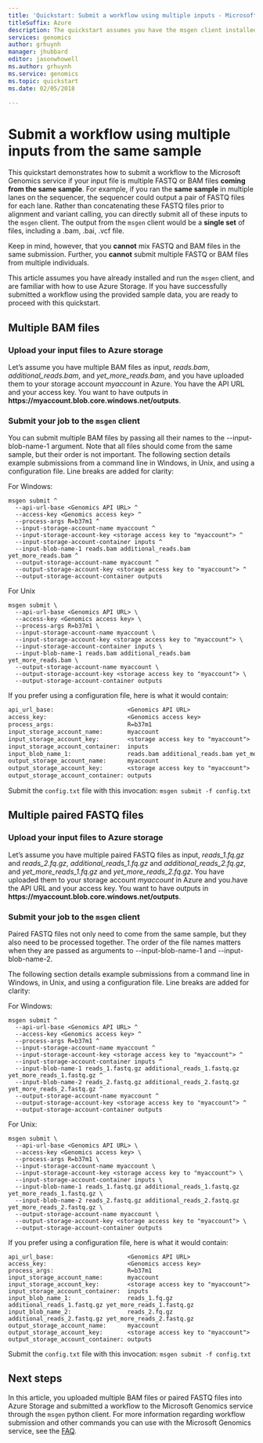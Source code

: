 ```yaml
---
title: 'Quickstart: Submit a workflow using multiple inputs - Microsoft Genomics'
titleSuffix: Azure
description: The quickstart assumes you have the msgen client installed and have successfully run the sample data through the service.  
services: genomics
author: grhuynh
manager: jhubbard
editor: jasonwhowell
ms.author: grhuynh
ms.service: genomics
ms.topic: quickstart
ms.date: 02/05/2018

---
```


# Submit a workflow using multiple inputs from the same sample

This quickstart demonstrates how to submit a workflow to the Microsoft Genomics service if your input file is multiple FASTQ or BAM files **coming from the same sample**. For example, if you ran the **same sample** in multiple lanes on the sequencer, the sequencer could output a pair of FASTQ files for each lane. Rather than concatenating these FASTQ files prior to alignment and variant calling, you can directly submit all of these inputs to the `msgen` client. The output from the `msgen` client would be a **single set** of files, including a .bam, .bai, .vcf file. 

Keep in mind, however, that you **cannot** mix FASTQ and BAM files in the same submission. Further, you **cannot** submit multiple FASTQ or BAM files from multiple individuals. 

This article assumes you have already installed and run the `msgen` client, and are familiar with how to use Azure Storage. If you have successfully submitted a workflow using the provided sample data, you are ready to proceed with this quickstart. 


## Multiple BAM files

### Upload your input files to Azure storage
Let’s assume you have multiple BAM files as input, *reads.bam*, *additional_reads.bam*, and *yet_more_reads.bam*, and you have uploaded them to your storage account *myaccount* in Azure. You have the API URL and your access key. You want to have outputs in **https://<span></span>myaccount.blob.core<span></span>.windows<span></span>.net<span></span>/outputs<span></span>**.


### Submit your job to the `msgen` client 

You can submit multiple BAM files by passing all their names to the --input-blob-name-1 argument. Note that all files should come from the same sample, but their order is not important. The following section details example submissions from a command line in Windows, in Unix, and using a configuration file. Line breaks are added for clarity:


For Windows:

```
msgen submit ^
  --api-url-base <Genomics API URL> ^
  --access-key <Genomics access key> ^
  --process-args R=b37m1 ^
  --input-storage-account-name myaccount ^
  --input-storage-account-key <storage access key to "myaccount"> ^
  --input-storage-account-container inputs ^
  --input-blob-name-1 reads.bam additional_reads.bam yet_more_reads.bam ^
  --output-storage-account-name myaccount ^
  --output-storage-account-key <storage access key to "myaccount"> ^
  --output-storage-account-container outputs
```


For Unix

```
msgen submit \
  --api-url-base <Genomics API URL> \
  --access-key <Genomics access key> \
  --process-args R=b37m1 \
  --input-storage-account-name myaccount \
  --input-storage-account-key <storage access key to "myaccount"> \
  --input-storage-account-container inputs \
  --input-blob-name-1 reads.bam additional_reads.bam yet_more_reads.bam \
  --output-storage-account-name myaccount \
  --output-storage-account-key <storage access key to "myaccount"> \
  --output-storage-account-container outputs
```


If you prefer using a configuration file, here is what it would contain:

``` config.txt
api_url_base:                     <Genomics API URL>
access_key:                       <Genomics access key>
process_args:                     R=b37m1
input_storage_account_name:       myaccount
input_storage_account_key:        <storage access key to "myaccount">
input_storage_account_container:  inputs
input_blob_name_1:                reads.bam additional_reads.bam yet_more_reads.bam
output_storage_account_name:      myaccount
output_storage_account_key:       <storage access key to "myaccount">
output_storage_account_container: outputs
```

Submit the `config.txt` file with this invocation: `msgen submit -f config.txt`


## Multiple paired FASTQ files

### Upload your input files to Azure storage
Let’s assume you have multiple paired FASTQ files as input, *reads_1.fq.gz* and *reads_2.fq.gz*,  *additional_reads_1.fq.gz* and *additional_reads_2.fq.gz*, and *yet_more_reads_1.fq.gz* and  *yet_more_reads_2.fq.gz*. You have uploaded them to your storage account *myaccount* in Azure and you.have the API URL and your access key. You want to have outputs in **https://<span></span>myaccount.blob.core<span></span>.windows<span></span>.net<span></span>/outputs<span></span>**.


### Submit your job to the `msgen` client 

Paired FASTQ files not only need to come from the same sample, but they also need to be processed together.  The order of the file names matters when they are passed as arguments to --input-blob-name-1 and --input-blob-name-2. 

The following section details example submissions from a command line in Windows, in Unix, and using a configuration file. Line breaks are added for clarity:


For Windows:

```
msgen submit ^
  --api-url-base <Genomics API URL> ^
  --access-key <Genomics access key> ^
  --process-args R=b37m1 ^
  --input-storage-account-name myaccount ^
  --input-storage-account-key <storage access key to "myaccount"> ^
  --input-storage-account-container inputs ^
  --input-blob-name-1 reads_1.fastq.gz additional_reads_1.fastq.gz yet_more_reads_1.fastq.gz ^
  --input-blob-name-2 reads_2.fastq.gz additional_reads_2.fastq.gz yet_more_reads_2.fastq.gz ^
  --output-storage-account-name myaccount ^
  --output-storage-account-key <storage access key to "myaccount"> ^
  --output-storage-account-container outputs
```


For Unix:

```
msgen submit \
  --api-url-base <Genomics API URL> \
  --access-key <Genomics access key> \
  --process-args R=b37m1 \
  --input-storage-account-name myaccount \
  --input-storage-account-key <storage access key to "myaccount"> \
  --input-storage-account-container inputs \
  --input-blob-name-1 reads_1.fastq.gz additional_reads_1.fastq.gz yet_more_reads_1.fastq.gz \
  --input-blob-name-2 reads_2.fastq.gz additional_reads_2.fastq.gz yet_more_reads_2.fastq.gz \
  --output-storage-account-name myaccount \
  --output-storage-account-key <storage access key to "myaccount"> \
  --output-storage-account-container outputs
```


If you prefer using a configuration file, here is what it would contain:

```
api_url_base:                     <Genomics API URL>
access_key:                       <Genomics access key>
process_args:                     R=b37m1
input_storage_account_name:       myaccount
input_storage_account_key:        <storage access key to "myaccount">
input_storage_account_container:  inputs
input_blob_name_1:                reads_1.fq.gz additional_reads_1.fastq.gz yet_more_reads_1.fastq.gz
input_blob_name_2:                reads_2.fq.gz additional_reads_2.fastq.gz yet_more_reads_2.fastq.gz
output_storage_account_name:      myaccount
output_storage_account_key:       <storage access key to "myaccount">
output_storage_account_container: outputs
```

Submit the `config.txt` file with this invocation: `msgen submit -f config.txt`

## Next steps
In this article, you uploaded multiple BAM files or paired FASTQ files into Azure Storage and submitted a workflow to the Microsoft Genomics service through the `msgen` python client. For more information regarding workflow submission and other commands you can use with the Microsoft Genomics service, see the [FAQ](frequently-asked-questions-genomics.md). 